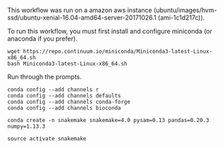 This workflow was run on a amazon aws instance (ubuntu/images/hvm-ssd/ubuntu-xenial-16.04-amd64-server-20171026.1 (ami-1c1d217c)).

To run this workflow, you must first install and configure miniconda (or anaconda if you prefer).

```
wget https://repo.continuum.io/miniconda/Miniconda3-latest-Linux-x86_64.sh
bash Miniconda3-latest-Linux-x86_64.sh 
```

Run through the prompts.

```
conda config --add channels r
conda config --add channels defaults
conda config --add channels conda-forge
conda config --add channels bioconda

conda create -n snakemake snakemake=4.0 pysam=0.13 pandas=0.20.3 numpy=1.13.3 

source activate snakemake

